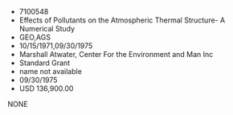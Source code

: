* 7100548
* Effects of Pollutants on the Atmospheric Thermal Structure- A Numerical Study
* GEO,AGS
* 10/15/1971,09/30/1975
* Marshall Atwater, Center For the Environment and Man Inc
* Standard Grant
*   name not available
* 09/30/1975
* USD 136,900.00

NONE